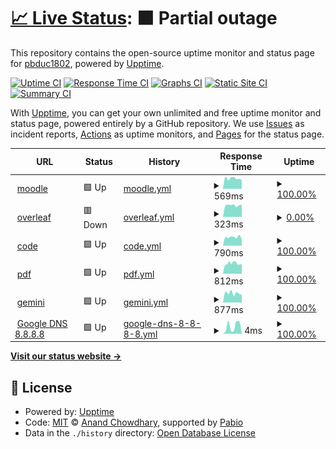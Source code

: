 # [📈 Live Status](https://up.adf.cc.ua): <!--live status--> **🟧 Partial outage**

This repository contains the open-source uptime monitor and status page for [pbduc1802](https://up.adf.cc.ua), powered by [Upptime](https://github.com/upptime/upptime).

[![Uptime CI](https://github.com/smbcat16/uptime/workflows/Uptime%20CI/badge.svg)](https://github.com/smbcat16/uptime/actions?query=workflow%3A%22Uptime+CI%22)
[![Response Time CI](https://github.com/smbcat16/uptime/workflows/Response%20Time%20CI/badge.svg)](https://github.com/smbcat16/uptime/actions?query=workflow%3A%22Response+Time+CI%22)
[![Graphs CI](https://github.com/smbcat16/uptime/workflows/Graphs%20CI/badge.svg)](https://github.com/smbcat16/uptime/actions?query=workflow%3A%22Graphs+CI%22)
[![Static Site CI](https://github.com/smbcat16/uptime/workflows/Static%20Site%20CI/badge.svg)](https://github.com/smbcat16/uptime/actions?query=workflow%3A%22Static+Site+CI%22)
[![Summary CI](https://github.com/smbcat16/uptime/workflows/Summary%20CI/badge.svg)](https://github.com/smbcat16/uptime/actions?query=workflow%3A%22Summary+CI%22)

With [Upptime](https://upptime.js.org), you can get your own unlimited and free uptime monitor and status page, powered entirely by a GitHub repository. We use [Issues](https://github.com/smbcat16/uptime/issues) as incident reports, [Actions](https://github.com/smbcat16/uptime/actions) as uptime monitors, and [Pages](https://up.adf.cc.ua) for the status page.

<!--start: status pages-->
<!-- This summary is generated by Upptime (https://github.com/upptime/upptime) -->
<!-- Do not edit this manually, your changes will be overwritten -->
<!-- prettier-ignore -->
| URL | Status | History | Response Time | Uptime |
| --- | ------ | ------- | ------------- | ------ |
| <img alt="" src="https://icons.duckduckgo.com/ip3/adf-elearning.org.ico" height="13"> [moodle](https://adf-elearning.org) | 🟩 Up | [moodle.yml](https://github.com/smbcat16/uptime/commits/HEAD/history/moodle.yml) | <details><summary><img alt="Response time graph" src="./graphs/moodle/response-time-week.png" height="20"> 569ms</summary><br><a href="https://up.adf.cc.ua/history/moodle"><img alt="Response time 547" src="https://img.shields.io/endpoint?url=https%3A%2F%2Fraw.githubusercontent.com%2Fsmbcat16%2Fuptime%2FHEAD%2Fapi%2Fmoodle%2Fresponse-time.json"></a><br><a href="https://up.adf.cc.ua/history/moodle"><img alt="24-hour response time 492" src="https://img.shields.io/endpoint?url=https%3A%2F%2Fraw.githubusercontent.com%2Fsmbcat16%2Fuptime%2FHEAD%2Fapi%2Fmoodle%2Fresponse-time-day.json"></a><br><a href="https://up.adf.cc.ua/history/moodle"><img alt="7-day response time 569" src="https://img.shields.io/endpoint?url=https%3A%2F%2Fraw.githubusercontent.com%2Fsmbcat16%2Fuptime%2FHEAD%2Fapi%2Fmoodle%2Fresponse-time-week.json"></a><br><a href="https://up.adf.cc.ua/history/moodle"><img alt="30-day response time 553" src="https://img.shields.io/endpoint?url=https%3A%2F%2Fraw.githubusercontent.com%2Fsmbcat16%2Fuptime%2FHEAD%2Fapi%2Fmoodle%2Fresponse-time-month.json"></a><br><a href="https://up.adf.cc.ua/history/moodle"><img alt="1-year response time 547" src="https://img.shields.io/endpoint?url=https%3A%2F%2Fraw.githubusercontent.com%2Fsmbcat16%2Fuptime%2FHEAD%2Fapi%2Fmoodle%2Fresponse-time-year.json"></a></details> | <details><summary><a href="https://up.adf.cc.ua/history/moodle">100.00%</a></summary><a href="https://up.adf.cc.ua/history/moodle"><img alt="All-time uptime 100.00%" src="https://img.shields.io/endpoint?url=https%3A%2F%2Fraw.githubusercontent.com%2Fsmbcat16%2Fuptime%2FHEAD%2Fapi%2Fmoodle%2Fuptime.json"></a><br><a href="https://up.adf.cc.ua/history/moodle"><img alt="24-hour uptime 100.00%" src="https://img.shields.io/endpoint?url=https%3A%2F%2Fraw.githubusercontent.com%2Fsmbcat16%2Fuptime%2FHEAD%2Fapi%2Fmoodle%2Fuptime-day.json"></a><br><a href="https://up.adf.cc.ua/history/moodle"><img alt="7-day uptime 100.00%" src="https://img.shields.io/endpoint?url=https%3A%2F%2Fraw.githubusercontent.com%2Fsmbcat16%2Fuptime%2FHEAD%2Fapi%2Fmoodle%2Fuptime-week.json"></a><br><a href="https://up.adf.cc.ua/history/moodle"><img alt="30-day uptime 100.00%" src="https://img.shields.io/endpoint?url=https%3A%2F%2Fraw.githubusercontent.com%2Fsmbcat16%2Fuptime%2FHEAD%2Fapi%2Fmoodle%2Fuptime-month.json"></a><br><a href="https://up.adf.cc.ua/history/moodle"><img alt="1-year uptime 100.00%" src="https://img.shields.io/endpoint?url=https%3A%2F%2Fraw.githubusercontent.com%2Fsmbcat16%2Fuptime%2FHEAD%2Fapi%2Fmoodle%2Fuptime-year.json"></a></details>
| <img alt="" src="https://icons.duckduckgo.com/ip3/overleaf.adf-elearning.org.ico" height="13"> [overleaf](https://overleaf.adf-elearning.org) | 🟥 Down | [overleaf.yml](https://github.com/smbcat16/uptime/commits/HEAD/history/overleaf.yml) | <details><summary><img alt="Response time graph" src="./graphs/overleaf/response-time-week.png" height="20"> 323ms</summary><br><a href="https://up.adf.cc.ua/history/overleaf"><img alt="Response time 645" src="https://img.shields.io/endpoint?url=https%3A%2F%2Fraw.githubusercontent.com%2Fsmbcat16%2Fuptime%2FHEAD%2Fapi%2Foverleaf%2Fresponse-time.json"></a><br><a href="https://up.adf.cc.ua/history/overleaf"><img alt="24-hour response time 342" src="https://img.shields.io/endpoint?url=https%3A%2F%2Fraw.githubusercontent.com%2Fsmbcat16%2Fuptime%2FHEAD%2Fapi%2Foverleaf%2Fresponse-time-day.json"></a><br><a href="https://up.adf.cc.ua/history/overleaf"><img alt="7-day response time 323" src="https://img.shields.io/endpoint?url=https%3A%2F%2Fraw.githubusercontent.com%2Fsmbcat16%2Fuptime%2FHEAD%2Fapi%2Foverleaf%2Fresponse-time-week.json"></a><br><a href="https://up.adf.cc.ua/history/overleaf"><img alt="30-day response time 320" src="https://img.shields.io/endpoint?url=https%3A%2F%2Fraw.githubusercontent.com%2Fsmbcat16%2Fuptime%2FHEAD%2Fapi%2Foverleaf%2Fresponse-time-month.json"></a><br><a href="https://up.adf.cc.ua/history/overleaf"><img alt="1-year response time 645" src="https://img.shields.io/endpoint?url=https%3A%2F%2Fraw.githubusercontent.com%2Fsmbcat16%2Fuptime%2FHEAD%2Fapi%2Foverleaf%2Fresponse-time-year.json"></a></details> | <details><summary><a href="https://up.adf.cc.ua/history/overleaf">0.00%</a></summary><a href="https://up.adf.cc.ua/history/overleaf"><img alt="All-time uptime 62.37%" src="https://img.shields.io/endpoint?url=https%3A%2F%2Fraw.githubusercontent.com%2Fsmbcat16%2Fuptime%2FHEAD%2Fapi%2Foverleaf%2Fuptime.json"></a><br><a href="https://up.adf.cc.ua/history/overleaf"><img alt="24-hour uptime 0.00%" src="https://img.shields.io/endpoint?url=https%3A%2F%2Fraw.githubusercontent.com%2Fsmbcat16%2Fuptime%2FHEAD%2Fapi%2Foverleaf%2Fuptime-day.json"></a><br><a href="https://up.adf.cc.ua/history/overleaf"><img alt="7-day uptime 0.00%" src="https://img.shields.io/endpoint?url=https%3A%2F%2Fraw.githubusercontent.com%2Fsmbcat16%2Fuptime%2FHEAD%2Fapi%2Foverleaf%2Fuptime-week.json"></a><br><a href="https://up.adf.cc.ua/history/overleaf"><img alt="30-day uptime 0.00%" src="https://img.shields.io/endpoint?url=https%3A%2F%2Fraw.githubusercontent.com%2Fsmbcat16%2Fuptime%2FHEAD%2Fapi%2Foverleaf%2Fuptime-month.json"></a><br><a href="https://up.adf.cc.ua/history/overleaf"><img alt="1-year uptime 62.37%" src="https://img.shields.io/endpoint?url=https%3A%2F%2Fraw.githubusercontent.com%2Fsmbcat16%2Fuptime%2FHEAD%2Fapi%2Foverleaf%2Fuptime-year.json"></a></details>
| <img alt="" src="https://upload.wikimedia.org/wikipedia/commons/9/9a/Visual_Studio_Code_1.35_icon.svg" height="13"> [code](https://code.adf-elearning.org) | 🟩 Up | [code.yml](https://github.com/smbcat16/uptime/commits/HEAD/history/code.yml) | <details><summary><img alt="Response time graph" src="./graphs/code/response-time-week.png" height="20"> 790ms</summary><br><a href="https://up.adf.cc.ua/history/code"><img alt="Response time 563" src="https://img.shields.io/endpoint?url=https%3A%2F%2Fraw.githubusercontent.com%2Fsmbcat16%2Fuptime%2FHEAD%2Fapi%2Fcode%2Fresponse-time.json"></a><br><a href="https://up.adf.cc.ua/history/code"><img alt="24-hour response time 629" src="https://img.shields.io/endpoint?url=https%3A%2F%2Fraw.githubusercontent.com%2Fsmbcat16%2Fuptime%2FHEAD%2Fapi%2Fcode%2Fresponse-time-day.json"></a><br><a href="https://up.adf.cc.ua/history/code"><img alt="7-day response time 790" src="https://img.shields.io/endpoint?url=https%3A%2F%2Fraw.githubusercontent.com%2Fsmbcat16%2Fuptime%2FHEAD%2Fapi%2Fcode%2Fresponse-time-week.json"></a><br><a href="https://up.adf.cc.ua/history/code"><img alt="30-day response time 706" src="https://img.shields.io/endpoint?url=https%3A%2F%2Fraw.githubusercontent.com%2Fsmbcat16%2Fuptime%2FHEAD%2Fapi%2Fcode%2Fresponse-time-month.json"></a><br><a href="https://up.adf.cc.ua/history/code"><img alt="1-year response time 563" src="https://img.shields.io/endpoint?url=https%3A%2F%2Fraw.githubusercontent.com%2Fsmbcat16%2Fuptime%2FHEAD%2Fapi%2Fcode%2Fresponse-time-year.json"></a></details> | <details><summary><a href="https://up.adf.cc.ua/history/code">100.00%</a></summary><a href="https://up.adf.cc.ua/history/code"><img alt="All-time uptime 62.72%" src="https://img.shields.io/endpoint?url=https%3A%2F%2Fraw.githubusercontent.com%2Fsmbcat16%2Fuptime%2FHEAD%2Fapi%2Fcode%2Fuptime.json"></a><br><a href="https://up.adf.cc.ua/history/code"><img alt="24-hour uptime 100.00%" src="https://img.shields.io/endpoint?url=https%3A%2F%2Fraw.githubusercontent.com%2Fsmbcat16%2Fuptime%2FHEAD%2Fapi%2Fcode%2Fuptime-day.json"></a><br><a href="https://up.adf.cc.ua/history/code"><img alt="7-day uptime 100.00%" src="https://img.shields.io/endpoint?url=https%3A%2F%2Fraw.githubusercontent.com%2Fsmbcat16%2Fuptime%2FHEAD%2Fapi%2Fcode%2Fuptime-week.json"></a><br><a href="https://up.adf.cc.ua/history/code"><img alt="30-day uptime 100.00%" src="https://img.shields.io/endpoint?url=https%3A%2F%2Fraw.githubusercontent.com%2Fsmbcat16%2Fuptime%2FHEAD%2Fapi%2Fcode%2Fuptime-month.json"></a><br><a href="https://up.adf.cc.ua/history/code"><img alt="1-year uptime 62.72%" src="https://img.shields.io/endpoint?url=https%3A%2F%2Fraw.githubusercontent.com%2Fsmbcat16%2Fuptime%2FHEAD%2Fapi%2Fcode%2Fuptime-year.json"></a></details>
| <img alt="" src="https://icons.duckduckgo.com/ip3/pdf.adf-elearning.org.ico" height="13"> [pdf](https://pdf.adf-elearning.org) | 🟩 Up | [pdf.yml](https://github.com/smbcat16/uptime/commits/HEAD/history/pdf.yml) | <details><summary><img alt="Response time graph" src="./graphs/pdf/response-time-week.png" height="20"> 812ms</summary><br><a href="https://up.adf.cc.ua/history/pdf"><img alt="Response time 599" src="https://img.shields.io/endpoint?url=https%3A%2F%2Fraw.githubusercontent.com%2Fsmbcat16%2Fuptime%2FHEAD%2Fapi%2Fpdf%2Fresponse-time.json"></a><br><a href="https://up.adf.cc.ua/history/pdf"><img alt="24-hour response time 758" src="https://img.shields.io/endpoint?url=https%3A%2F%2Fraw.githubusercontent.com%2Fsmbcat16%2Fuptime%2FHEAD%2Fapi%2Fpdf%2Fresponse-time-day.json"></a><br><a href="https://up.adf.cc.ua/history/pdf"><img alt="7-day response time 812" src="https://img.shields.io/endpoint?url=https%3A%2F%2Fraw.githubusercontent.com%2Fsmbcat16%2Fuptime%2FHEAD%2Fapi%2Fpdf%2Fresponse-time-week.json"></a><br><a href="https://up.adf.cc.ua/history/pdf"><img alt="30-day response time 732" src="https://img.shields.io/endpoint?url=https%3A%2F%2Fraw.githubusercontent.com%2Fsmbcat16%2Fuptime%2FHEAD%2Fapi%2Fpdf%2Fresponse-time-month.json"></a><br><a href="https://up.adf.cc.ua/history/pdf"><img alt="1-year response time 599" src="https://img.shields.io/endpoint?url=https%3A%2F%2Fraw.githubusercontent.com%2Fsmbcat16%2Fuptime%2FHEAD%2Fapi%2Fpdf%2Fresponse-time-year.json"></a></details> | <details><summary><a href="https://up.adf.cc.ua/history/pdf">100.00%</a></summary><a href="https://up.adf.cc.ua/history/pdf"><img alt="All-time uptime 68.60%" src="https://img.shields.io/endpoint?url=https%3A%2F%2Fraw.githubusercontent.com%2Fsmbcat16%2Fuptime%2FHEAD%2Fapi%2Fpdf%2Fuptime.json"></a><br><a href="https://up.adf.cc.ua/history/pdf"><img alt="24-hour uptime 100.00%" src="https://img.shields.io/endpoint?url=https%3A%2F%2Fraw.githubusercontent.com%2Fsmbcat16%2Fuptime%2FHEAD%2Fapi%2Fpdf%2Fuptime-day.json"></a><br><a href="https://up.adf.cc.ua/history/pdf"><img alt="7-day uptime 100.00%" src="https://img.shields.io/endpoint?url=https%3A%2F%2Fraw.githubusercontent.com%2Fsmbcat16%2Fuptime%2FHEAD%2Fapi%2Fpdf%2Fuptime-week.json"></a><br><a href="https://up.adf.cc.ua/history/pdf"><img alt="30-day uptime 100.00%" src="https://img.shields.io/endpoint?url=https%3A%2F%2Fraw.githubusercontent.com%2Fsmbcat16%2Fuptime%2FHEAD%2Fapi%2Fpdf%2Fuptime-month.json"></a><br><a href="https://up.adf.cc.ua/history/pdf"><img alt="1-year uptime 68.60%" src="https://img.shields.io/endpoint?url=https%3A%2F%2Fraw.githubusercontent.com%2Fsmbcat16%2Fuptime%2FHEAD%2Fapi%2Fpdf%2Fuptime-year.json"></a></details>
| <img alt="" src="https://uxwing.com/wp-content/themes/uxwing/download/brands-and-social-media/google-gemini-icon.svg" height="13"> [gemini](https://gemini.adf.cc.ua) | 🟩 Up | [gemini.yml](https://github.com/smbcat16/uptime/commits/HEAD/history/gemini.yml) | <details><summary><img alt="Response time graph" src="./graphs/gemini/response-time-week.png" height="20"> 877ms</summary><br><a href="https://up.adf.cc.ua/history/gemini"><img alt="Response time 921" src="https://img.shields.io/endpoint?url=https%3A%2F%2Fraw.githubusercontent.com%2Fsmbcat16%2Fuptime%2FHEAD%2Fapi%2Fgemini%2Fresponse-time.json"></a><br><a href="https://up.adf.cc.ua/history/gemini"><img alt="24-hour response time 734" src="https://img.shields.io/endpoint?url=https%3A%2F%2Fraw.githubusercontent.com%2Fsmbcat16%2Fuptime%2FHEAD%2Fapi%2Fgemini%2Fresponse-time-day.json"></a><br><a href="https://up.adf.cc.ua/history/gemini"><img alt="7-day response time 877" src="https://img.shields.io/endpoint?url=https%3A%2F%2Fraw.githubusercontent.com%2Fsmbcat16%2Fuptime%2FHEAD%2Fapi%2Fgemini%2Fresponse-time-week.json"></a><br><a href="https://up.adf.cc.ua/history/gemini"><img alt="30-day response time 910" src="https://img.shields.io/endpoint?url=https%3A%2F%2Fraw.githubusercontent.com%2Fsmbcat16%2Fuptime%2FHEAD%2Fapi%2Fgemini%2Fresponse-time-month.json"></a><br><a href="https://up.adf.cc.ua/history/gemini"><img alt="1-year response time 921" src="https://img.shields.io/endpoint?url=https%3A%2F%2Fraw.githubusercontent.com%2Fsmbcat16%2Fuptime%2FHEAD%2Fapi%2Fgemini%2Fresponse-time-year.json"></a></details> | <details><summary><a href="https://up.adf.cc.ua/history/gemini">100.00%</a></summary><a href="https://up.adf.cc.ua/history/gemini"><img alt="All-time uptime 96.06%" src="https://img.shields.io/endpoint?url=https%3A%2F%2Fraw.githubusercontent.com%2Fsmbcat16%2Fuptime%2FHEAD%2Fapi%2Fgemini%2Fuptime.json"></a><br><a href="https://up.adf.cc.ua/history/gemini"><img alt="24-hour uptime 100.00%" src="https://img.shields.io/endpoint?url=https%3A%2F%2Fraw.githubusercontent.com%2Fsmbcat16%2Fuptime%2FHEAD%2Fapi%2Fgemini%2Fuptime-day.json"></a><br><a href="https://up.adf.cc.ua/history/gemini"><img alt="7-day uptime 100.00%" src="https://img.shields.io/endpoint?url=https%3A%2F%2Fraw.githubusercontent.com%2Fsmbcat16%2Fuptime%2FHEAD%2Fapi%2Fgemini%2Fuptime-week.json"></a><br><a href="https://up.adf.cc.ua/history/gemini"><img alt="30-day uptime 100.00%" src="https://img.shields.io/endpoint?url=https%3A%2F%2Fraw.githubusercontent.com%2Fsmbcat16%2Fuptime%2FHEAD%2Fapi%2Fgemini%2Fuptime-month.json"></a><br><a href="https://up.adf.cc.ua/history/gemini"><img alt="1-year uptime 96.06%" src="https://img.shields.io/endpoint?url=https%3A%2F%2Fraw.githubusercontent.com%2Fsmbcat16%2Fuptime%2FHEAD%2Fapi%2Fgemini%2Fuptime-year.json"></a></details>
| <img alt="" src="https://icons.veryicon.com/png/o/application/app-general-icon-01/dns-1.png" height="13"> [Google DNS 8.8.8.8](8.8.8.8) | 🟩 Up | [google-dns-8-8-8-8.yml](https://github.com/smbcat16/uptime/commits/HEAD/history/google-dns-8-8-8-8.yml) | <details><summary><img alt="Response time graph" src="./graphs/google-dns-8-8-8-8/response-time-week.png" height="20"> 4ms</summary><br><a href="https://up.adf.cc.ua/history/google-dns-8-8-8-8"><img alt="Response time 4" src="https://img.shields.io/endpoint?url=https%3A%2F%2Fraw.githubusercontent.com%2Fsmbcat16%2Fuptime%2FHEAD%2Fapi%2Fgoogle-dns-8-8-8-8%2Fresponse-time.json"></a><br><a href="https://up.adf.cc.ua/history/google-dns-8-8-8-8"><img alt="24-hour response time 1" src="https://img.shields.io/endpoint?url=https%3A%2F%2Fraw.githubusercontent.com%2Fsmbcat16%2Fuptime%2FHEAD%2Fapi%2Fgoogle-dns-8-8-8-8%2Fresponse-time-day.json"></a><br><a href="https://up.adf.cc.ua/history/google-dns-8-8-8-8"><img alt="7-day response time 4" src="https://img.shields.io/endpoint?url=https%3A%2F%2Fraw.githubusercontent.com%2Fsmbcat16%2Fuptime%2FHEAD%2Fapi%2Fgoogle-dns-8-8-8-8%2Fresponse-time-week.json"></a><br><a href="https://up.adf.cc.ua/history/google-dns-8-8-8-8"><img alt="30-day response time 4" src="https://img.shields.io/endpoint?url=https%3A%2F%2Fraw.githubusercontent.com%2Fsmbcat16%2Fuptime%2FHEAD%2Fapi%2Fgoogle-dns-8-8-8-8%2Fresponse-time-month.json"></a><br><a href="https://up.adf.cc.ua/history/google-dns-8-8-8-8"><img alt="1-year response time 4" src="https://img.shields.io/endpoint?url=https%3A%2F%2Fraw.githubusercontent.com%2Fsmbcat16%2Fuptime%2FHEAD%2Fapi%2Fgoogle-dns-8-8-8-8%2Fresponse-time-year.json"></a></details> | <details><summary><a href="https://up.adf.cc.ua/history/google-dns-8-8-8-8">100.00%</a></summary><a href="https://up.adf.cc.ua/history/google-dns-8-8-8-8"><img alt="All-time uptime 100.00%" src="https://img.shields.io/endpoint?url=https%3A%2F%2Fraw.githubusercontent.com%2Fsmbcat16%2Fuptime%2FHEAD%2Fapi%2Fgoogle-dns-8-8-8-8%2Fuptime.json"></a><br><a href="https://up.adf.cc.ua/history/google-dns-8-8-8-8"><img alt="24-hour uptime 100.00%" src="https://img.shields.io/endpoint?url=https%3A%2F%2Fraw.githubusercontent.com%2Fsmbcat16%2Fuptime%2FHEAD%2Fapi%2Fgoogle-dns-8-8-8-8%2Fuptime-day.json"></a><br><a href="https://up.adf.cc.ua/history/google-dns-8-8-8-8"><img alt="7-day uptime 100.00%" src="https://img.shields.io/endpoint?url=https%3A%2F%2Fraw.githubusercontent.com%2Fsmbcat16%2Fuptime%2FHEAD%2Fapi%2Fgoogle-dns-8-8-8-8%2Fuptime-week.json"></a><br><a href="https://up.adf.cc.ua/history/google-dns-8-8-8-8"><img alt="30-day uptime 100.00%" src="https://img.shields.io/endpoint?url=https%3A%2F%2Fraw.githubusercontent.com%2Fsmbcat16%2Fuptime%2FHEAD%2Fapi%2Fgoogle-dns-8-8-8-8%2Fuptime-month.json"></a><br><a href="https://up.adf.cc.ua/history/google-dns-8-8-8-8"><img alt="1-year uptime 100.00%" src="https://img.shields.io/endpoint?url=https%3A%2F%2Fraw.githubusercontent.com%2Fsmbcat16%2Fuptime%2FHEAD%2Fapi%2Fgoogle-dns-8-8-8-8%2Fuptime-year.json"></a></details>

<!--end: status pages-->

[**Visit our status website →**](https://up.adf.cc.ua)

## 📄 License

- Powered by: [Upptime](https://github.com/upptime/upptime)
- Code: [MIT](./LICENSE) © [Anand Chowdhary](https://anandchowdhary.com), supported by [Pabio](https://pabio.com)
- Data in the `./history` directory: [Open Database License](https://opendatacommons.org/licenses/odbl/1-0/)

